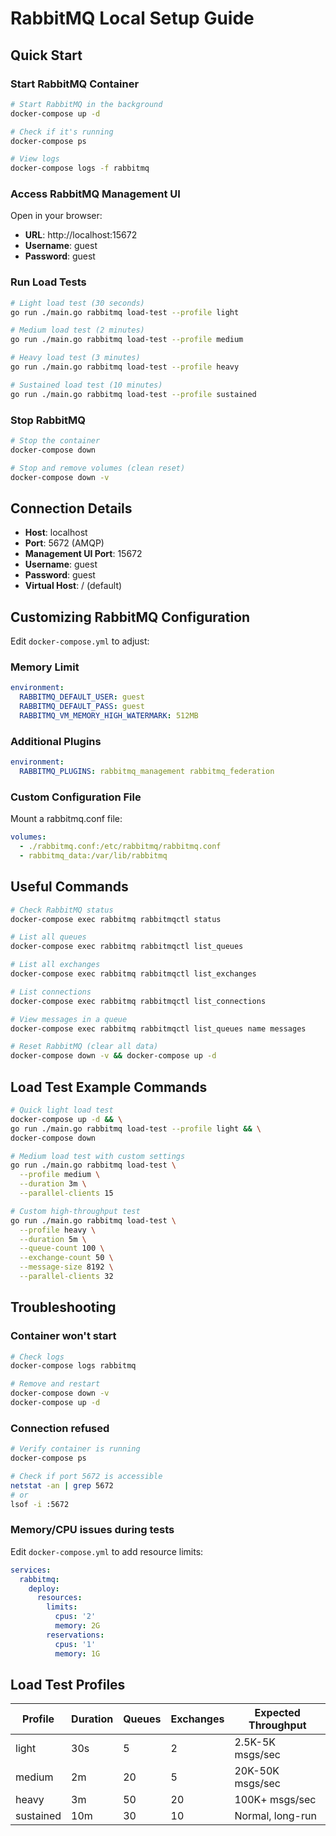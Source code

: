 # RabbitMQ Local Setup Guide

## Quick Start

### Start RabbitMQ Container

```bash
# Start RabbitMQ in the background
docker-compose up -d

# Check if it's running
docker-compose ps

# View logs
docker-compose logs -f rabbitmq
```

### Access RabbitMQ Management UI

Open in your browser:
- **URL**: http://localhost:15672
- **Username**: guest
- **Password**: guest

### Run Load Tests

```bash
# Light load test (30 seconds)
go run ./main.go rabbitmq load-test --profile light

# Medium load test (2 minutes)
go run ./main.go rabbitmq load-test --profile medium

# Heavy load test (3 minutes)
go run ./main.go rabbitmq load-test --profile heavy

# Sustained load test (10 minutes)
go run ./main.go rabbitmq load-test --profile sustained
```

### Stop RabbitMQ

```bash
# Stop the container
docker-compose down

# Stop and remove volumes (clean reset)
docker-compose down -v
```

## Connection Details

- **Host**: localhost
- **Port**: 5672 (AMQP)
- **Management UI Port**: 15672
- **Username**: guest
- **Password**: guest
- **Virtual Host**: / (default)

## Customizing RabbitMQ Configuration

Edit `docker-compose.yml` to adjust:

### Memory Limit
```yaml
environment:
  RABBITMQ_DEFAULT_USER: guest
  RABBITMQ_DEFAULT_PASS: guest
  RABBITMQ_VM_MEMORY_HIGH_WATERMARK: 512MB
```

### Additional Plugins
```yaml
environment:
  RABBITMQ_PLUGINS: rabbitmq_management rabbitmq_federation
```

### Custom Configuration File
Mount a rabbitmq.conf file:
```yaml
volumes:
  - ./rabbitmq.conf:/etc/rabbitmq/rabbitmq.conf
  - rabbitmq_data:/var/lib/rabbitmq
```

## Useful Commands

```bash
# Check RabbitMQ status
docker-compose exec rabbitmq rabbitmqctl status

# List all queues
docker-compose exec rabbitmq rabbitmqctl list_queues

# List all exchanges
docker-compose exec rabbitmq rabbitmqctl list_exchanges

# List connections
docker-compose exec rabbitmq rabbitmqctl list_connections

# View messages in a queue
docker-compose exec rabbitmq rabbitmqctl list_queues name messages

# Reset RabbitMQ (clear all data)
docker-compose down -v && docker-compose up -d
```

## Load Test Example Commands

```bash
# Quick light load test
docker-compose up -d && \
go run ./main.go rabbitmq load-test --profile light && \
docker-compose down

# Medium load test with custom settings
go run ./main.go rabbitmq load-test \
  --profile medium \
  --duration 3m \
  --parallel-clients 15

# Custom high-throughput test
go run ./main.go rabbitmq load-test \
  --profile heavy \
  --duration 5m \
  --queue-count 100 \
  --exchange-count 50 \
  --message-size 8192 \
  --parallel-clients 32
```

## Troubleshooting

### Container won't start
```bash
# Check logs
docker-compose logs rabbitmq

# Remove and restart
docker-compose down -v
docker-compose up -d
```

### Connection refused
```bash
# Verify container is running
docker-compose ps

# Check if port 5672 is accessible
netstat -an | grep 5672
# or
lsof -i :5672
```

### Memory/CPU issues during tests
Edit `docker-compose.yml` to add resource limits:
```yaml
services:
  rabbitmq:
    deploy:
      resources:
        limits:
          cpus: '2'
          memory: 2G
        reservations:
          cpus: '1'
          memory: 1G
```

## Load Test Profiles

| Profile | Duration | Queues | Exchanges | Expected Throughput |
|---------|----------|--------|-----------|-------------------|
| light   | 30s      | 5      | 2         | 2.5K-5K msgs/sec  |
| medium  | 2m       | 20     | 5         | 20K-50K msgs/sec  |
| heavy   | 3m       | 50     | 20        | 100K+ msgs/sec    |
| sustained| 10m     | 30     | 10        | Normal, long-run  |
